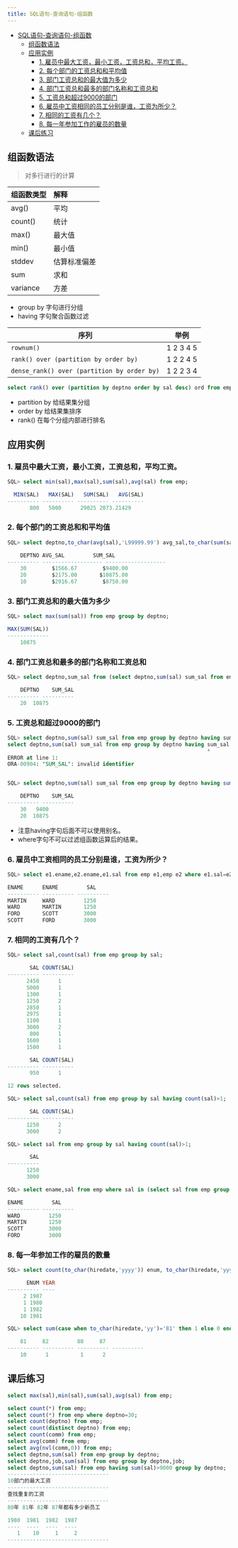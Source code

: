 ```yaml
---
title: SQL语句-查询语句-组函数
---
```


<!-- TOC depthFrom:1 depthTo:6 withLinks:1 updateOnSave:1 orderedList:0 -->

- [SQL语句-查询语句-组函数](#sql语句-查询语句-组函数)
	- [组函数语法](#组函数语法)
	- [应用实例](#应用实例)
		- [1. 雇员中最大工资，最小工资，工资总和，平均工资。](#1-雇员中最大工资最小工资工资总和平均工资)
		- [2. 每个部门的工资总和和平均值](#2-每个部门的工资总和和平均值)
		- [3. 部门工资总和的最大值为多少](#3-部门工资总和的最大值为多少)
		- [4. 部门工资总和最多的部门名称和工资总和](#4-部门工资总和最多的部门名称和工资总和)
		- [5. 工资总和超过9000的部门](#5-工资总和超过9000的部门)
		- [6. 雇员中工资相同的员工分别是谁，工资为所少？](#6-雇员中工资相同的员工分别是谁工资为所少)
		- [7. 相同的工资有几个？](#7-相同的工资有几个)
		- [8. 每一年参加工作的雇员的数量](#8-每一年参加工作的雇员的数量)
	- [课后练习](#课后练习)

<!-- /TOC -->

## 组函数语法

> 对多行进行的计算

|组函数类型|解释|
|:--|:--|
|avg()|平均|
|count()|统计|
|max()|最大值|
|min()|最小值|
|stddev|估算标准偏差|
|sum|求和|
|variance|方差|

* group by 字句进行分组
* having 字句聚合函数过滤


| 序列                                        | 举例      |
| ------------------------------------------- | --------- |
| `rownum()`                                  | 1 2 3 4 5 |
| `rank() over (partition by order by)`       | 1 2 2 4 5 |
| `dense_rank() over (partition by order by)` | 1 2 2 3 4 |

```sql
select rank() over (partition by deptno order by sal desc) ord from emp;
```

* partition by 给结果集分组
* order by 给结果集排序
* rank() 在每个分组内部进行排名


## 应用实例

### 1. 雇员中最大工资，最小工资，工资总和，平均工资。

```sql
SQL> select min(sal),max(sal),sum(sal),avg(sal) from emp;

  MIN(SAL)   MAX(SAL)	SUM(SAL)   AVG(SAL)
---------- ---------- ---------- ----------
       800	 5000	   29025 2073.21429
```

### 2. 每个部门的工资总和和平均值

```sql
SQL> select deptno,to_char(avg(sal),'L99999.99') avg_sal,to_char(sum(sal),'L99999.99') sum_sal from emp group by deptno;

    DEPTNO AVG_SAL	       SUM_SAL
---------- ------------------- -------------------
	30	      $1566.67		  $9400.00
	20	      $2175.00		 $10875.00
	10	      $2916.67		  $8750.00
```

### 3. 部门工资总和的最大值为多少

```sql
SQL> select max(sum(sal)) from emp group by deptno;

MAX(SUM(SAL))
-------------
	10875
```

### 4. 部门工资总和最多的部门名称和工资总和

```sql
SQL> select deptno,sum_sal from (select deptno,sum(sal) sum_sal from emp group by deptno order by sum_sal desc ) where rownum < 2;

    DEPTNO    SUM_SAL
---------- ----------
	20	10875
```

### 5. 工资总和超过9000的部门

```sql
SQL> select deptno,sum(sal) sum_sal from emp group by deptno having sum_sal > 9000;
select deptno,sum(sal) sum_sal from emp group by deptno having sum_sal > 9000
                                                               *
ERROR at line 1:
ORA-00904: "SUM_SAL": invalid identifier


SQL> select deptno,sum(sal) sum_sal from emp group by deptno having sum(sal) > 9000;

    DEPTNO    SUM_SAL
---------- ----------
	30	 9400
	20	10875

```

* 注意having字句后面不可以使用别名。
* where字句不可以过滤组函数运算后的结果。


### 6. 雇员中工资相同的员工分别是谁，工资为所少？

```sql
SQL> select e1.ename,e2.ename,e1.sal from emp e1,emp e2 where e1.sal=e2.sal and e1.ename != e2.ename;

ENAME	   ENAME	     SAL
---------- ---------- ----------
MARTIN	   WARD 	    1250
WARD	   MARTIN	    1250
FORD	   SCOTT	    3000
SCOTT	   FORD 	    3000
```

### 7. 相同的工资有几个？

```sql
SQL> select sal,count(sal) from emp group by sal;

       SAL COUNT(SAL)
---------- ----------
      2450	    1
      5000	    1
      1300	    1
      1250	    2
      2850	    1
      2975	    1
      1100	    1
      3000	    2
       800	    1
      1600	    1
      1500	    1

       SAL COUNT(SAL)
---------- ----------
       950	    1

12 rows selected.

SQL> select sal,count(sal) from emp group by sal having count(sal)>1;

       SAL COUNT(SAL)
---------- ----------
      1250	    2
      3000	    2

SQL> select sal from emp group by sal having count(sal)>1;

       SAL
----------
      1250
      3000

SQL> select ename,sal from emp where sal in (select sal from emp group by sal having count(sal)>1);

ENAME		  SAL
---------- ----------
WARD		 1250
MARTIN		 1250
SCOTT		 3000
FORD		 3000
```

### 8. 每一年参加工作的雇员的数量

```sql
SQL> select count(to_char(hiredate,'yyyy')) enum, to_char(hiredate,'yyyy') year from emp group by to_char(hiredate,'yyyy');

      ENUM YEAR
---------- ----
	 2 1987
	 1 1980
	 1 1982
	10 1981

SQL> select sum(case when to_char(hiredate,'yy')='81' then 1 else 0 end) "81",sum(decode(to_char(hiredate,'yy'),82,1,0)) "82",sum(decode(to_char(hiredate,'yy'),80,1,0)) "80",sum(decode(to_char(hiredate,'yy'),87,1,0)) "87" from emp;

	81	   82	      80	 87
---------- ---------- ---------- ----------
	10	    1	       1	  2


```




## 课后练习

```sql
select max(sal),min(sal),sum(sal),avg(sal) from emp;

select count(*) from emp;
select count(*) from emp where deptno=30;
select count(deptno) from emp;
select count(distinct deptno) from emp;
select count(comm) from emp;
select avg(comm) from emp;
select avg(nvl(comm,0)) from emp;
select deptno,sum(sal) from emp group by deptno;
select deptno,job,sum(sal) from emp group by deptno,job;
select deptno,sum(sal) from emp having sum(sal)>9000 group by deptno;
--------------------------------
10部门的最大工资
--------------------------------
查找重复的工资
--------------------------------
80年 81年 82年 87年都有多少新员工

1980  1981  1982  1987
----  ----  ----  ----
   1    10     1     2
--------------------------------
```
